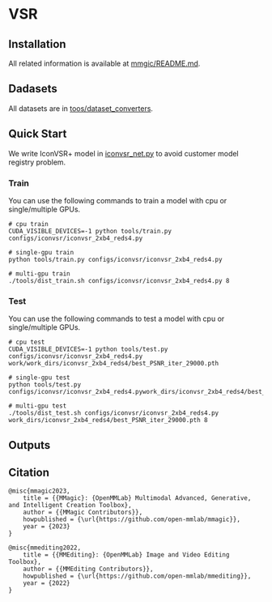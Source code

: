 # VSR

## Installation
All related information is available at [mmgic/README.md](https://github.com/JinchengLiang/VSR/blob/main/mmagic/README.md).

## Dadasets
All datasets are in [toos/dataset_converters]([https://github.com/JinchengLiang/VSR/tree/main/tools](https://github.com/JinchengLiang/VSR/tree/main/tools/dataset_converters)).

## Quick Start
We write IconVSR+ model in [iconvsr_net.py](https://github.com/JinchengLiang/VSR/tree/main/mmagic/models/editors/iconvsr) to avoid customer model registry problem.

### Train
You can use the following commands to train a model with cpu or single/multiple GPUs.
```
# cpu train
CUDA_VISIBLE_DEVICES=-1 python tools/train.py configs/iconvsr/iconvsr_2xb4_reds4.py

# single-gpu train
python tools/train.py configs/iconvsr/iconvsr_2xb4_reds4.py

# multi-gpu train
./tools/dist_train.sh configs/iconvsr/iconvsr_2xb4_reds4.py 8
```
### Test
You can use the following commands to test a model with cpu or single/multiple GPUs.
```
# cpu test
CUDA_VISIBLE_DEVICES=-1 python tools/test.py configs/iconvsr/iconvsr_2xb4_reds4.py work/work_dirs/iconvsr_2xb4_reds4/best_PSNR_iter_29000.pth

# single-gpu test
python tools/test.py configs/iconvsr/iconvsr_2xb4_reds4.pywork_dirs/iconvsr_2xb4_reds4/best_PSNR_iter_29000.pth

# multi-gpu test
./tools/dist_test.sh configs/iconvsr/iconvsr_2xb4_reds4.py work_dirs/iconvsr_2xb4_reds4/best_PSNR_iter_29000.pth 8
```

## Outputs

## Citation
```
@misc{mmagic2023,
    title = {{MMagic}: {OpenMMLab} Multimodal Advanced, Generative, and Intelligent Creation Toolbox},
    author = {{MMagic Contributors}},
    howpublished = {\url{https://github.com/open-mmlab/mmagic}},
    year = {2023}
}
```
```
@misc{mmediting2022,
    title = {{MMEditing}: {OpenMMLab} Image and Video Editing Toolbox},
    author = {{MMEditing Contributors}},
    howpublished = {\url{https://github.com/open-mmlab/mmediting}},
    year = {2022}
}
```
